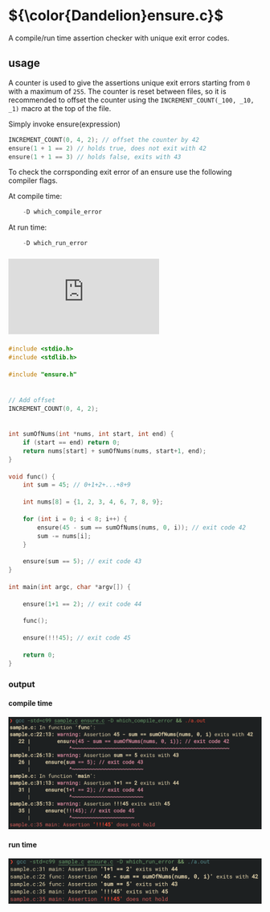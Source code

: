 # ${\color{Dandelion}ensure.c}$
A compile/run time assertion checker with unique exit error codes.

## usage
A counter is used to give the assertions unique exit errors
starting from `0` with a maximum of `255`. The counter is reset between 
files, so it is recommended to offset the counter using the
`INCREMENT_COUNT(_100, _10, _1)` macro at the top of the file. 


Simply invoke ensure(expression) 
```c
INCREMENT_COUNT(0, 4, 2); // offset the counter by 42 
ensure(1 + 1 == 2) // holds true, does not exit with 42 
ensure(1 + 1 == 3) // holds false, exits with 43 
```

To check the corrsponding exit error of an ensure use the following 
compiler flags.

At compile time: 
```c
    -D which_compile_error
```
At run time:
```c
    -D which_run_error
```
### ![sample](https://github.com/Bgabri/Ensure/blob/main/sample/sample.c)
```C
#include <stdio.h>
#include <stdlib.h>

#include "ensure.h"


// Add offset
INCREMENT_COUNT(0, 4, 2);


int sumOfNums(int *nums, int start, int end) {
    if (start == end) return 0;
    return nums[start] + sumOfNums(nums, start+1, end);
}

void func() {
    int sum = 45; // 0+1+2+...+8+9
    
    int nums[8] = {1, 2, 3, 4, 6, 7, 8, 9};

    for (int i = 0; i < 8; i++) {
        ensure(45 - sum == sumOfNums(nums, 0, i)); // exit code 42
        sum -= nums[i];
    }

    ensure(sum == 5); // exit code 43
}

int main(int argc, char *argv[]) {

    ensure(1+1 == 2); // exit code 44

    func();

    ensure(!!!45); // exit code 45

    return 0;
}
```
### output
#### compile time
<img src="https://github.com/Bgabri/Ensure/blob/main/sample/out_compile.png" width="700px">

#### run time
<img src="https://github.com/Bgabri/Ensure/blob/main/sample/out_run.png" width="700px">
